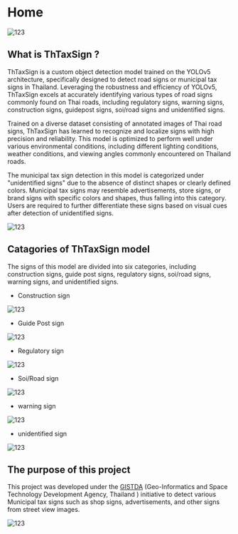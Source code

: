 # Home
![123](docs/img/TH2.png)

## What is ThTaxSign ?
ThTaxSign is a custom object detection model trained on the YOLOv5 architecture, specifically designed to detect road signs or municipal tax signs in Thailand. Leveraging the robustness and efficiency of YOLOv5, ThTaxSign excels at accurately identifying various types of road signs commonly found on Thai roads, including regulatory signs, warning signs, construction signs, guidepost signs, soi/road signs and unidentified signs.

Trained on a diverse dataset consisting of annotated images of Thai road signs, ThTaxSign has learned to recognize and localize signs with high precision and reliability. This model is optimized to perform well under various environmental conditions, including different lighting conditions, weather conditions, and viewing angles commonly encountered on Thailand roads.

The municipal tax sign detection in this model is categorized under "unidentified signs" due to the absence of distinct shapes or clearly defined colors. Municipal tax signs may resemble advertisements, store signs, or brand signs with specific colors and shapes, thus falling into this category. Users are required to further differentiate these signs based on visual cues after detection of unidentified signs.



![123](docs/img/taximg.png)



## Catagories of ThTaxSign model

The signs of this model are divided into six categories, including construction signs, guide post signs, regulatory signs, soi/road signs, warning signs, and unidentified signs.

- Construction sign

![123](docs/img/constraction-sign.jpg )

- Guide Post sign

![123](docs/img/guide.png)

- Regulatory sign

![123](docs/img/regulatory.png)

- Soi/Road sign

![123](docs/img/soi.jpg)

- warning sign

![123](docs/img/warning.png)

- unidentified sign

![123](docs/img/unidentify.png)

## The purpose of this project

This project was developed under the [GISTDA](https://www.gistda.or.th/home.php) (Geo-Informatics and Space Technology Development Agency, Thailand ) initiative to detect various Municipal tax signs such as shop signs, advertisements, and other signs from street view images.

![123](docs/img/unidentify2.png)





<!-- For full documentation visit [mkdocs.org](https://www.mkdocs.org).

## Commands

* `mkdocs new [dir-name]` - Create a new project.
* `mkdocs serve` - Start the live-reloading docs server.
* `mkdocs build` - Build the documentation site.
* `mkdocs -h` - Print help message and exit.

## Project layout

    mkdocs.yml    # The configuration file.
    docs/
        index.md  # The documentation homepage.
        ...       # Other markdown pages, images and other files. -->
